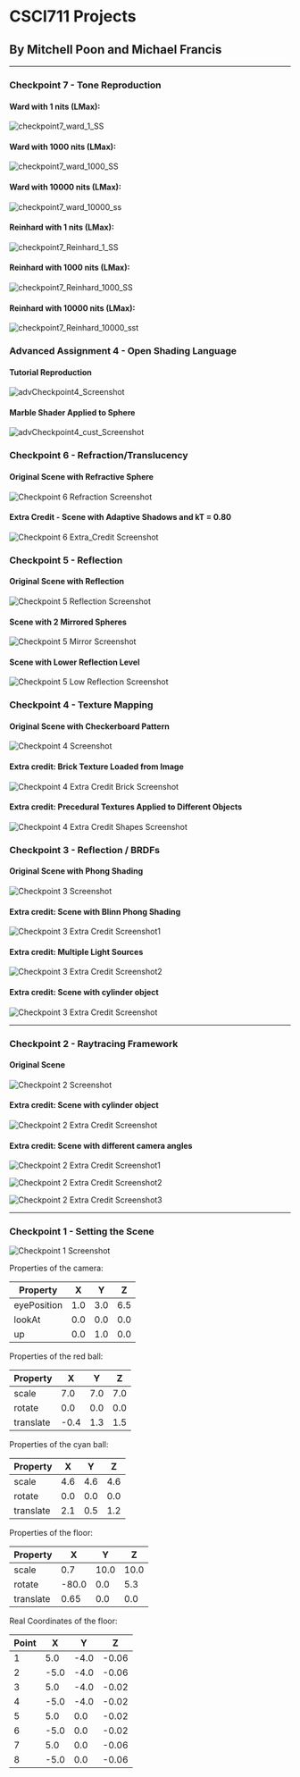 # CSCI711 Projects
## By Mitchell Poon and Michael Francis
---

### Checkpoint 7 - Tone Reproduction 

#### Ward with 1 nits (LMax):
[checkpoint7_ward_1]: images/checkpoint7_ward_one.png
![checkpoint7_ward_1_SS][checkpoint7_ward_1]

#### Ward with 1000 nits (LMax):
[checkpoint7_ward_1000]: images/checkpoint7_ward_thousand.png
![checkpoint7_ward_1000_SS][checkpoint7_ward_1000]

#### Ward with 10000 nits (LMax):
[checkpoint7_ward_10000]: images/checkpoint7_ward_tenThousand.png
![checkpoint7_ward_10000_ss][checkpoint7_ward_10000]

#### Reinhard with 1 nits (LMax):
[checkpoint7_Reinhard_1]: images/checkpoint7_reinhard_one.png
![checkpoint7_Reinhard_1_SS][checkpoint7_Reinhard_1]

#### Reinhard with 1000 nits (LMax):
[checkpoint7_Reinhard_1000]: images/checkpoint7_reinhard_thousand.png
![checkpoint7_Reinhard_1000_SS][checkpoint7_Reinhard_1000]

#### Reinhard with 10000 nits (LMax):
[checkpoint7_Reinhard_10000]: images/checkpoint7_reinhard_tenThousand.png
![checkpoint7_Reinhard_10000_ss][checkpoint7_Reinhard_10000]t

### Advanced Assignment 4 - Open Shading Language

#### Tutorial Reproduction
[advCheckpoint4_tut]: images/advChkpntTut.png
![advCheckpoint4_Screenshot][advCheckpoint4_tut]

#### Marble Shader Applied to Sphere
[advCheckpoint4_cust]: images/advChkpntCust.png
![advCheckpoint4_cust_Screenshot][advCheckpoint4_cust]

### Checkpoint 6 - Refraction/Translucency 

#### Original Scene with Refractive Sphere
[checkpoint6_Refraction]: images/checkpoint6_refractive_scene.png
![Checkpoint 6 Refraction Screenshot][checkpoint6_Refraction]

#### Extra Credit - Scene with Adaptive Shadows and kT = 0.80
[checkpoint6_Extra_Credt]: images/checkpoint6_extra_credit.png
![Checkpoint 6 Extra_Credit Screenshot][checkpoint6_Extra_Credt]

### Checkpoint 5 - Reflection 

#### Original Scene with Reflection
[checkpoint5_Reflection]: images/checkpoint5_reflection.png
![Checkpoint 5 Reflection Screenshot][checkpoint5_Reflection]

#### Scene with 2 Mirrored Spheres
[checkpoint5_Mirror_Sphere]: images/checkpoint5_mirror.png
![Checkpoint 5 Mirror Screenshot][checkpoint5_Mirror_Sphere]

#### Scene with Lower Reflection Level
[checkpoint5_Low_Reflection]: images/checkpoint5_reflect_diff.png
![Checkpoint 5 Low Reflection Screenshot][checkpoint5_Low_Reflection]

### Checkpoint 4 - Texture Mapping

#### Original Scene with Checkerboard Pattern 
[checkpoint4_Checkerboard]: images/checkpoint4_checkerboard.png
![Checkpoint 4 Screenshot][checkpoint4_Checkerboard]

#### Extra credit: Brick Texture Loaded from Image
[checkpoint4_Brick_Texture]: images/checkpoint4_brick_texture.png
![Checkpoint 4 Extra Credit Brick Screenshot][checkpoint4_Brick_Texture]

#### Extra credit: Precedural Textures Applied to Different Objects
[checkpoint4_Shape_Texture]: images/checkpoint4_shape_texture.png
![Checkpoint 4 Extra Credit Shapes Screenshot][checkpoint4_Shape_Texture]

### Checkpoint 3 - Reflection / BRDFs

#### Original Scene with Phong Shading
[checkpoint3_Phong]: images/checkpoint3_Phong.PNG
![Checkpoint 3 Screenshot][checkpoint3_Phong]

#### Extra credit: Scene with Blinn Phong Shading
[checkpoint3_extraBlinnPhong]: images/checkpoint3_extraBlinnPhong.PNG
![Checkpoint 3 Extra Credit Screenshot1][checkpoint3_extraBlinnPhong]

#### Extra credit: Multiple Light Sources
[checkpoint3_extraMultipleLight]: images/checkpoint3_extraMultipleLight.PNG
![Checkpoint 3 Extra Credit Screenshot2][checkpoint3_extraMultipleLight]

#### Extra credit: Scene with cylinder object
[checkpoint3_cylinder]: images/checkpoint3_cylinder.PNG
![Checkpoint 3 Extra Credit Screenshot][checkpoint3_cylinder]

---


### Checkpoint 2 - Raytracing Framework

#### Original Scene
[checkpoint2]: images/checkpoint2.png
![Checkpoint 2 Screenshot][checkpoint2]

#### Extra credit: Scene with cylinder object
[checkpoint2_extra]: images/checkpoint2_extra.png
![Checkpoint 2 Extra Credit Screenshot][checkpoint2_extra]

#### Extra credit: Scene with different camera angles
[checkpoint2_extra_angle1]: images/checkpoint2_extra_cam_angle1.png
![Checkpoint 2 Extra Credit Screenshot1][checkpoint2_extra_angle1]

[checkpoint2_extra_angle2]: images/checkpoint2_extra_cam_angle2.png
![Checkpoint 2 Extra Credit Screenshot2][checkpoint2_extra_angle2]

[checkpoint2_extra_angle3]: images/checkpoint2_extra_cam_angle3.png
![Checkpoint 2 Extra Credit Screenshot3][checkpoint2_extra_angle3]

---

### Checkpoint 1 - Setting the Scene

[checkpoint1]: images/checkpoint1.png
![Checkpoint 1 Screenshot][checkpoint1]

Properties of the camera:

| Property    |  X  |  Y  |  Z  |
| ----------- | --- | --- | --- |
| eyePosition | 1.0 | 3.0 | 6.5 |
| lookAt      | 0.0 | 0.0 | 0.0 |
| up          | 0.0 | 1.0 | 0.0 |

Properties of the red ball:

| Property  |  X   |  Y  |  Z  |
| --------- | ---- | --- | --- |
| scale     | 7.0  | 7.0 | 7.0 |
| rotate    | 0.0  | 0.0 | 0.0 |
| translate | -0.4 | 1.3 | 1.5 |

Properties of the cyan ball:

| Property  |  X  |  Y  |  Z  |
| --------- | --- | --- | --- |
| scale     | 4.6 | 4.6 | 4.6 |
| rotate    | 0.0 | 0.0 | 0.0 |
| translate | 2.1 | 0.5 | 1.2 |

Properties of the floor:

| Property  |   X   |  Y   |  Z   |
| --------- | ----- | ---- | ---- |
| scale     |  0.7  | 10.0 | 10.0 |
| rotate    | -80.0 | 0.0  | 5.3  |
| translate | 0.65  | 0.0  | 0.0  |

Real Coordinates of the floor:

| Point  |   X   |  Y   |  Z    |
| ------ | ----- | ---- | ----- |
| 1      |  5.0  | -4.0 | -0.06 |
| 2      | -5.0  | -4.0 | -0.06 |
| 3      |  5.0  | -4.0 | -0.02 |
| 4      | -5.0  | -4.0 | -0.02 |
| 5      |  5.0  |  0.0 | -0.02 |
| 6      | -5.0  |  0.0 | -0.02 |
| 7      |  5.0  |  0.0 | -0.06 |
| 8      | -5.0  |  0.0 | -0.06 |


